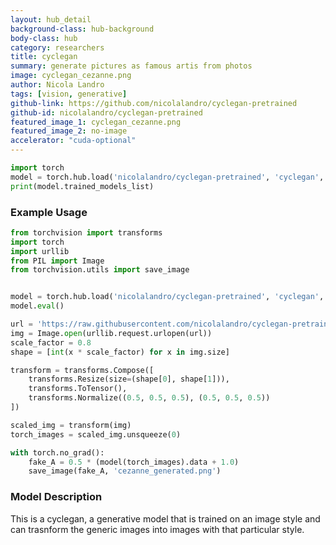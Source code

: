 ```yaml
---
layout: hub_detail
background-class: hub-background
body-class: hub
category: researchers
title: cyclegan
summary: generate pictures as famous artis from photos
image: cyclegan_cezanne.png
author: Nicola Landro
tags: [vision, generative]
github-link: https://github.com/nicolalandro/cyclegan-pretrained
github-id: nicolalandro/cyclegan-pretrained
featured_image_1: cyclegan_cezanne.png
featured_image_2: no-image
accelerator: "cuda-optional"
---
```


```python
import torch
model = torch.hub.load('nicolalandro/cyclegan-pretrained', 'cyclegan', pretrained='img2cezanne', device='cpu')
print(model.trained_models_list)
```

### Example Usage

```python
from torchvision import transforms
import torch
import urllib
from PIL import Image
from torchvision.utils import save_image


model = torch.hub.load('nicolalandro/cyclegan-pretrained', 'cyclegan', pretrained='img2cezanne', device='cpu')
model.eval()

url = 'https://raw.githubusercontent.com/nicolalandro/cyclegan-pretrained/main/images/scala_madonnina_del_mare.jpeg'
img = Image.open(urllib.request.urlopen(url))
scale_factor = 0.8
shape = [int(x * scale_factor) for x in img.size]

transform = transforms.Compose([
    transforms.Resize(size=(shape[0], shape[1])),
    transforms.ToTensor(),
    transforms.Normalize((0.5, 0.5, 0.5), (0.5, 0.5, 0.5))
])

scaled_img = transform(img)
torch_images = scaled_img.unsqueeze(0)

with torch.no_grad():
    fake_A = 0.5 * (model(torch_images).data + 1.0)
    save_image(fake_A, 'cezanne_generated.png')
```

### Model Description
This is a cyclegan, a generative model that is trained on an image style and can trasnform the generic images into images with that particular style.


